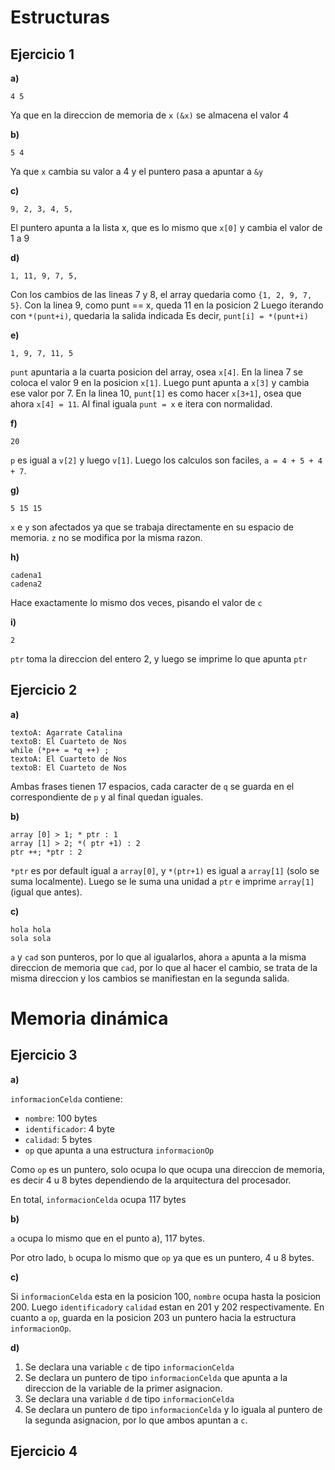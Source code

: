 # Estructuras
## Ejercicio 1
**a)**

```
4 5
```
Ya que en la direccion de memoria de `x` `(&x)` se almacena el valor 4

**b)**
```
5 4
```
Ya que `x` cambia su valor a 4 y el puntero pasa a apuntar a `&y`

**c)**
```
9, 2, 3, 4, 5, 
```
El puntero apunta a la lista x, que es lo mismo que `x[0]` y cambia el valor de 1 a 9

**d)**
```
1, 11, 9, 7, 5,
```
Con los cambios de las lineas 7 y 8, el array quedaria como `{1, 2, 9, 7, 5}`.
Con la linea 9, como punt == x, queda 11 en la posicion 2
Luego iterando con `*(punt+i)`, quedaria la salida indicada
Es decir, `punt[i] = *(punt+i)`

**e)**
```
1, 9, 7, 11, 5
```
`punt` apuntaria a la cuarta posicion del array, osea `x[4]`. En la linea 7 se coloca el valor 9 en la posicion `x[1]`. Luego punt apunta a `x[3]` y cambia ese valor por 7. En la linea 10, `punt[1]` es como hacer `x[3+1]`, osea que ahora `x[4] = 11`. Al final iguala `punt = x` e itera con normalidad.

**f)**
```
20
```
`p` es igual a `v[2]` y luego `v[1]`. Luego los calculos son faciles, `a = 4 + 5 + 4 + 7`.

**g)**
```
5 15 15
```
`x` e `y` son afectados ya que se trabaja directamente en su espacio de memoria. `z` no se modifica por la misma razon.

**h)**
```
cadena1
cadena2
```
Hace exactamente lo mismo dos veces, pisando el valor de `c`

**i)**
```
2
```
`ptr` toma la direccion del entero 2, y luego se imprime lo que apunta `ptr`


## Ejercicio 2
**a)**
```
textoA: Agarrate Catalina
textoB: El Cuarteto de Nos
while (*p++ = *q ++) ;
textoA: El Cuarteto de Nos
textoB: El Cuarteto de Nos
```
Ambas frases tienen 17 espacios, cada caracter de `q` se guarda en el correspondiente de `p` y al final quedan iguales.

**b)**
```
array [0] > 1; * ptr : 1
array [1] > 2; *( ptr +1) : 2
ptr ++; *ptr : 2
```
`*ptr` es por default igual a `array[0]`, y `*(ptr+1)` es igual a `array[1]` (solo se suma localmente). Luego se le suma una unidad a `ptr` e imprime `array[1]` (igual que antes).

**c)**
```
hola hola
sola sola
```
`a` y `cad` son punteros, por lo que al igualarlos, ahora `a` apunta a la misma direccion de memoria que `cad`, por lo que al hacer el cambio, se trata de la misma direccion y los cambios se manifiestan en la segunda salida.


# Memoria dinámica

## Ejercicio 3

**a)**

`informacionCelda` contiene:

- `nombre`: 100 bytes
- `identificador`: 4 byte
- `calidad`: 5 bytes
- `op` que apunta a una estructura `informacionOp`

Como `op` es un puntero, solo ocupa lo que ocupa una direccion de memoria, es decir 4 u 8 bytes dependiendo de la arquitectura del procesador.

En total, `informacionCelda` ocupa 117 bytes

**b)**

`a` ocupa lo mismo que en el punto a), 117 bytes.

Por otro lado, `b` ocupa lo mismo que `op` ya que es un puntero, 4 u 8 bytes.

**c)**

Si `informacionCelda` esta en la posicion 100, `nombre` ocupa hasta la posicion 200. Luego `identificador`y `calidad` estan en 201 y 202 respectivamente. En cuanto a `op`, guarda en la posicion 203 un puntero hacia la estructura `informacionOp`.

**d)**

1. Se declara una variable `c` de tipo `informacionCelda`
2. Se declara un puntero de tipo `informacionCelda` que apunta a la direccion de la variable de la primer asignacion.
3. Se declara una variable `d` de tipo `informacionCelda`
4. Se declara un puntero de tipo `informacionCelda` y lo iguala al puntero de la segunda asignacion, por lo que ambos apuntan a `c`.

## Ejercicio 4
